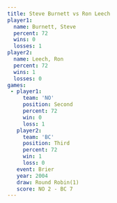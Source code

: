```yaml
---
title: Steve Burnett vs Ron Leech
player1:              
  name: Burnett, Steve
  percent: 72         
  wins: 0             
  losses: 1           
player2:              
  name: Leech, Ron    
  percent: 72         
  wins: 1             
  losses: 0           
games:
 - player1:          
     team: 'NO'      
     position: Second
     percent: 72     
     win: 0          
     loss: 1         
   player2:         
     team: 'BC'     
     position: Third
     percent: 72    
     win: 1         
     loss: 0        
   event: Brier        
   year: 2004          
   draw: Round Robin(1)
   score: NO 2 - BC 7  
---
```

